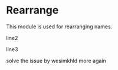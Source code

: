 Rearrange
==========


This module is used for rearranging names.

line2

line3

solve the issue by wesimkhld more again
